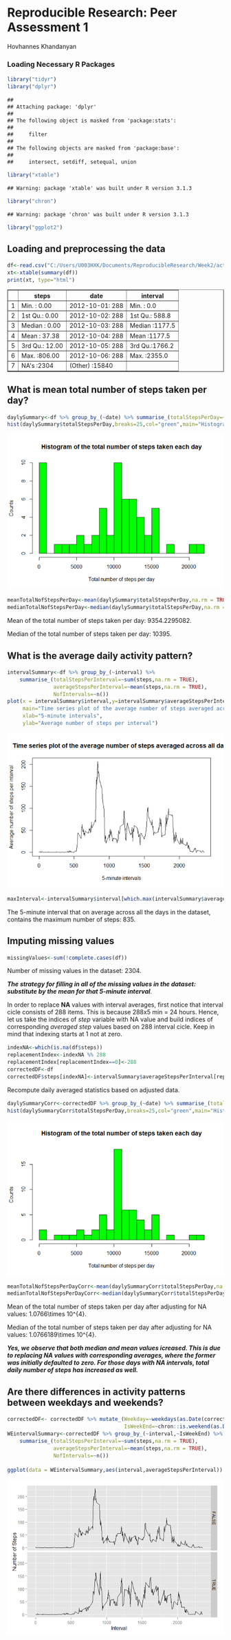 # Reproducible Research: Peer Assessment 1
Hovhannes Khandanyan  

### Loading Necessary R Packages


```r
library("tidyr")
library("dplyr")
```

```
## 
## Attaching package: 'dplyr'
## 
## The following object is masked from 'package:stats':
## 
##     filter
## 
## The following objects are masked from 'package:base':
## 
##     intersect, setdiff, setequal, union
```

```r
library("xtable")
```

```
## Warning: package 'xtable' was built under R version 3.1.3
```

```r
library("chron")
```

```
## Warning: package 'chron' was built under R version 3.1.3
```

```r
library("ggplot2")
```

## Loading and preprocessing the data

```r
df<-read.csv("C:/Users/U003HXK/Documents/ReproducibleResearch/Week2/activity.csv")
xt<-xtable(summary(df))
print(xt, type="html")
```

<!-- html table generated in R 3.1.2 by xtable 1.7-4 package -->
<!-- Fri May 15 18:31:52 2015 -->
<table border=1>
<tr> <th>  </th> <th>     steps </th> <th>         date </th> <th>    interval </th>  </tr>
  <tr> <td align="right"> 1 </td> <td> Min.   :  0.00   </td> <td> 2012-10-01:  288   </td> <td> Min.   :   0.0   </td> </tr>
  <tr> <td align="right"> 2 </td> <td> 1st Qu.:  0.00   </td> <td> 2012-10-02:  288   </td> <td> 1st Qu.: 588.8   </td> </tr>
  <tr> <td align="right"> 3 </td> <td> Median :  0.00   </td> <td> 2012-10-03:  288   </td> <td> Median :1177.5   </td> </tr>
  <tr> <td align="right"> 4 </td> <td> Mean   : 37.38   </td> <td> 2012-10-04:  288   </td> <td> Mean   :1177.5   </td> </tr>
  <tr> <td align="right"> 5 </td> <td> 3rd Qu.: 12.00   </td> <td> 2012-10-05:  288   </td> <td> 3rd Qu.:1766.2   </td> </tr>
  <tr> <td align="right"> 6 </td> <td> Max.   :806.00   </td> <td> 2012-10-06:  288   </td> <td> Max.   :2355.0   </td> </tr>
  <tr> <td align="right"> 7 </td> <td> NA's   :2304   </td> <td> (Other)   :15840   </td> <td>  </td> </tr>
   </table>


## What is mean total number of steps taken per day?


```r
daylySummary<-df %>% group_by_(~date) %>% summarise_(totalStepsPerDay=~sum(steps,na.rm = TRUE), NofDays=~n())
hist(daylySummary$totalStepsPerDay,breaks=25,col="green",main="Histogram of the total number of steps taken each day",xlab="Total number of steps per day",ylab="Counts")
```

![](PA1_template_files/figure-html/unnamed-chunk-3-1.png) 

```r
meanTotalNofStepsPerDay<-mean(daylySummary$totalStepsPerDay,na.rm = TRUE)
medianTotalNofStepsPerDay<-median(daylySummary$totalStepsPerDay,na.rm = TRUE)
```

Mean of the total number of steps taken per day: 9354.2295082.

Median of the total number of steps taken per day: 10395.

## What is the average daily activity pattern?


```r
intervalSummary<-df %>% group_by_(~interval) %>% 
    summarise_(totalStepsPerInterval=~sum(steps,na.rm = TRUE), 
               averageStepsPerInterval=~mean(steps,na.rm = TRUE),
               NofIntervals=~n())
plot(x = intervalSummary$interval,y=intervalSummary$averageStepsPerInterval,type = "l",
     main="Time series plot of the average number of steps averaged across all days",
     xlab="5-minute intervals",
     ylab="Average number of steps per interval")
```

![](PA1_template_files/figure-html/unnamed-chunk-4-1.png) 

```r
maxInterval<-intervalSummary$interval[which.max(intervalSummary$averageStepsPerInterval)]
```

The 5-minute interval that on average across all the days in the dataset, contains 
the maximum number of steps: 835.


## Imputing missing values

```r
missingValues<-sum(!complete.cases(df))
```

Number of missing values in the dataset: 2304.

***The strategy for filling in all of the missing values in the dataset: substitute by the  mean for that 5-minute interval***.

In order to replace **NA** values with interval averages, first notice that interval cicle consists of 288 items. This is because 288x5 min  = 24 hours. Hence, let us take the indices of *step* variable with NA value and build indices of corresponding *averaged step* values based on 288 interval cicle. Keep in mind that indexing starts at 1 not at zero.


```r
indexNA<-which(is.na(df$steps))
replacementIndex<-indexNA %% 288
replacementIndex[replacementIndex==0]<-288
correctedDF<-df
correctedDF$steps[indexNA]<-intervalSummary$averageStepsPerInterval[replacementIndex]
```


Recompute daily averaged statistics based on adjusted data. 

```r
daylySummaryCorr<-correctedDF %>% group_by_(~date) %>% summarise_(totalStepsPerDay=~sum(steps,na.rm = TRUE), NofDays=~n())
hist(daylySummaryCorr$totalStepsPerDay,breaks=25,col="green",main="Histogram of the total number of steps taken each day",xlab="Total number of steps per day",ylab="Counts")
```

![](PA1_template_files/figure-html/unnamed-chunk-7-1.png) 

```r
meanTotalNofStepsPerDayCorr<-mean(daylySummaryCorr$totalStepsPerDay,na.rm = TRUE)
medianTotalNofStepsPerDayCorr<-median(daylySummaryCorr$totalStepsPerDay,na.rm = TRUE)
```

Mean of the total number of steps taken per day after adjusting for NA values: 1.0766\times 10^{4}.

Median of the total number of steps taken per day after adjusting for NA values: 1.0766189\times 10^{4}.

***Yes, we observe that both median and mean values icreased. This is due to replacing NA values with corresponding averages, where the former was initially defaulted to zero. For those days with NA intervals, total daily number of steps has increased as well.***

## Are there differences in activity patterns between weekdays and weekends?


```r
correctedDF<- correctedDF %>% mutate_(Weekday=~weekdays(as.Date(correctedDF$date)), 
                                      IsWeekEnd=~chron::is.weekend(as.Date(correctedDF$date)))
WEintervalSummary<-correctedDF %>% group_by_(~interval,~IsWeekEnd) %>% 
    summarise_(totalStepsPerInterval=~sum(steps,na.rm = TRUE), 
               averageStepsPerInterval=~mean(steps,na.rm = TRUE),
               NofIntervals=~n())

ggplot(data = WEintervalSummary,aes(interval,averageStepsPerInterval)) + geom_line() + facet_grid(IsWeekEnd ~.) +xlab("Interval")+ylab("Number of Steps")
```

![](PA1_template_files/figure-html/unnamed-chunk-8-1.png) 


